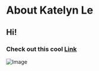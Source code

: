 # About Katelyn Le
## Hi!
### Check out this cool [Link](https://youtu.be/XB7noMnaGO8)
![Image](https://upload.wikimedia.org/wikipedia/commons/2/22/Big.Buck.Bunny.-.Bunny.Portrait.png)
